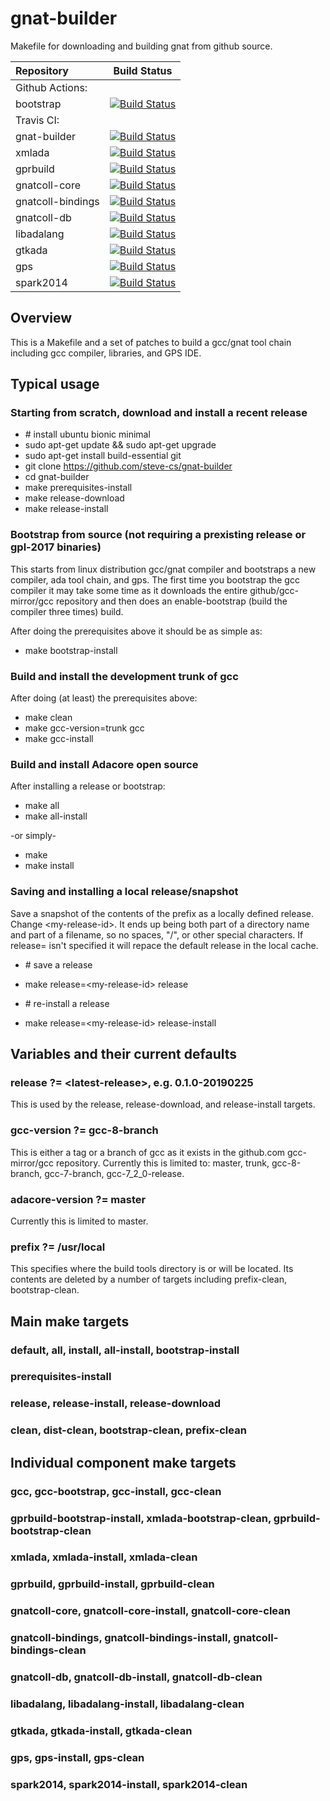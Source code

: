 # gnat-builder
Makefile for downloading and building gnat from github source.

|Repository|Build Status|
|:-----|:-----:|
Github Actions: |  
bootstrap | [![Build Status](https://github.com/steve-cs/action-test/workflows/CI/badge.svg)](https://github.com/steve-cs/gnat-builder/tree/master/.github/workflows)
Travis CI: | 
gnat-builder | [![Build Status](https://travis-ci.org/steve-cs/travis-test.svg?branch=master)](https://travis-ci.org/steve-cs/travis-test/branches) 
xmlada | [![Build Status](https://travis-ci.org/steve-cs/travis-test.svg?branch=xmlada)](https://travis-ci.org/steve-cs/travis-test/branches) 
gprbuild | [![Build Status](https://travis-ci.org/steve-cs/travis-test.svg?branch=gprbuild)](https://travis-ci.org/steve-cs/travis-test/branches) 
gnatcoll-core | [![Build Status](https://travis-ci.org/steve-cs/travis-test.svg?branch=gnatcoll-core)](https://travis-ci.org/steve-cs/travis-test/branches) 
gnatcoll-bindings | [![Build Status](https://travis-ci.org/steve-cs/travis-test.svg?branch=gnatcoll-bindings)](https://travis-ci.org/steve-cs/travis-test/branches) 
gnatcoll-db | [![Build Status](https://travis-ci.org/steve-cs/travis-test.svg?branch=gnatcoll-db)](https://travis-ci.org/steve-cs/travis-test/branches) 
libadalang | [![Build Status](https://travis-ci.org/steve-cs/travis-test.svg?branch=libadalang)](https://travis-ci.org/steve-cs/travis-test/branches) 
gtkada | [![Build Status](https://travis-ci.org/steve-cs/travis-test.svg?branch=gtkada)](https://travis-ci.org/steve-cs/travis-test/branches) 
gps | [![Build Status](https://travis-ci.org/steve-cs/travis-test.svg?branch=gps)](https://travis-ci.org/steve-cs/travis-test/branches)
spark2014 | [![Build Status](https://travis-ci.org/steve-cs/travis-test.svg?branch=spark2014)](https://travis-ci.org/steve-cs/travis-test/branches)


## Overview

This is a Makefile and a set of patches to build a gcc/gnat tool chain including gcc compiler, libraries, and GPS IDE.

## Typical usage

### Starting from scratch, download and install a recent release
* \# install ubuntu bionic minimal
* sudo apt-get update && sudo apt-get upgrade
* sudo apt-get install build-essential git
* git clone https://github.com/steve-cs/gnat-builder
* cd gnat-builder
* make prerequisites-install
* make release-download
* make release-install

### Bootstrap from source (not requiring a prexisting release or gpl-2017 binaries)

This starts from linux distribution gcc/gnat compiler and bootstraps a new compiler, ada tool chain, and gps.  The first time you bootstrap the gcc compiler it may take some time as it downloads the entire github/gcc-mirror/gcc repository and then does an enable-bootstrap (build the compiler three times) build.

After doing the prerequisites above it should be as simple as:

* make bootstrap-install

### Build and install the development trunk of gcc

After doing (at least) the prerequisites above:

* make clean
* make gcc-version=trunk gcc
* make gcc-install

### Build and install Adacore open source

After installing a release or bootstrap:

* make all
* make all-install

-or simply-

* make
* make install

### Saving and installing a local release/snapshot

Save a snapshot of the contents of the prefix as a locally defined release.  Change \<my-release-id\>.  It ends up being both part of a directory name and part of a filename, so no spaces, "/", or other special characters. If release= isn't specified it will repace the default release in the local cache.

* \# save a release
* make release=\<my-release-id\> release

* \# re-install a release
* make release=\<my-release-id\> release-install

## Variables and their current defaults

### release ?= \<latest-release\>, e.g. 0.1.0-20190225

This is used by the release, release-download, and release-install targets.

### gcc-version ?= gcc-8-branch

This is either a tag or a branch of gcc as it exists in the github.com gcc-mirror/gcc repository.
Currently this is limited to: master, trunk, gcc-8-branch, gcc-7-branch, gcc-7_2_0-release.

### adacore-version ?= master

Currently this is limited to master.

### prefix ?= /usr/local

This specifies where the build tools directory is or will be located.  Its contents are deleted by a number of targets including prefix-clean, bootstrap-clean.

## Main make targets

### default, all, install, all-install, bootstrap-install

### prerequisites-install

### release, release-install, release-download

### clean, dist-clean, bootstrap-clean, prefix-clean

## Individual component make targets 

### gcc, gcc-bootstrap, gcc-install, gcc-clean

### gprbuild-bootstrap-install, xmlada-bootstrap-clean, gprbuild-bootstrap-clean

### xmlada, xmlada-install, xmlada-clean

### gprbuild, gprbuild-install, gprbuild-clean

### gnatcoll-core, gnatcoll-core-install, gnatcoll-core-clean

### gnatcoll-bindings, gnatcoll-bindings-install, gnatcoll-bindings-clean

### gnatcoll-db, gnatcoll-db-install, gnatcoll-db-clean

### libadalang, libadalang-install, libadalang-clean

### gtkada, gtkada-install, gtkada-clean

### gps, gps-install, gps-clean

### spark2014, spark2014-install, spark2014-clean
